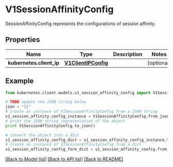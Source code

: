 # V1SessionAffinityConfig

SessionAffinityConfig represents the configurations of session affinity.

## Properties

Name | Type | Description | Notes
------------ | ------------- | ------------- | -------------
**kubernetes.client_ip** | [**V1ClientIPConfig**](V1ClientIPConfig.md) |  | [optional] 

## Example

```python
from kubernetes.client.models.v1_session_affinity_config import V1SessionAffinityConfig

# TODO update the JSON string below
json = "{}"
# create an instance of V1SessionAffinityConfig from a JSON string
v1_session_affinity_config_instance = V1SessionAffinityConfig.from_json(json)
# print the JSON string representation of the object
print V1SessionAffinityConfig.to_json()

# convert the object into a dict
v1_session_affinity_config_dict = v1_session_affinity_config_instance.to_dict()
# create an instance of V1SessionAffinityConfig from a dict
v1_session_affinity_config_form_dict = v1_session_affinity_config.from_dict(v1_session_affinity_config_dict)
```
[[Back to Model list]](../README.md#documentation-for-models) [[Back to API list]](../README.md#documentation-for-api-endpoints) [[Back to README]](../README.md)


